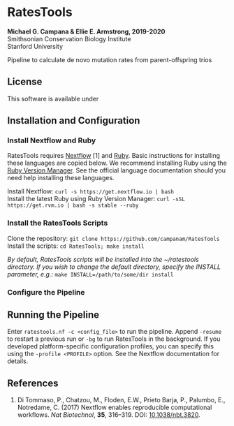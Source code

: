 # RatesTools  

__Michael G. Campana & Ellie E. Armstrong, 2019-2020__  
Smithsonian Conservation Biology Institute  
Stanford University  

Pipeline to calculate de novo mutation rates from parent-offspring trios  

## License  
This software is available under  

## Installation and Configuration  
### Install Nextflow and Ruby  
RatesTools requires [Nextflow](https://www.nextflow.io/) [1] and [Ruby](http://www.ruby-lang.org). Basic instructions for installing these languages are copied below. We recommend installing Ruby using the [Ruby Version Manager](https://rvm.io). See the official language documentation should you need help installing these languages.  

Install Nextflow: `curl -s https://get.nextflow.io | bash`  
Install the latest Ruby using Ruby Version Manager: `curl -sSL https://get.rvm.io | bash -s stable --ruby`  

### Install the RatesTools Scripts  
Clone the repository: `git clone https://github.com/campanam/RatesTools`  
Install the scripts: `cd RatesTools; make install` 

*By default, RatesTools scripts will be installed into the ~/ratestools directory. If you wish to change the default directory, specify the INSTALL parameter, e.g.:* `make INSTALL=/path/to/some/dir install`  

### Configure the Pipeline  

## Running the Pipeline  
Enter `ratestools.nf -c <config_file>` to run the pipeline. Append `-resume` to restart a previous run or `-bg` to run RatesTools in the background. If you developed platform-specific configuration profiles, you can specify this using the `-profile <PROFILE>` option. See the Nextflow documentation for details.  

## References  
1. Di Tommaso, P., Chatzou, M., Floden, E.W., Prieto Barja, P., Palumbo, E., Notredame, C. (2017) Nextflow enables reproducible computational workflows. *Nat Biotechnol*, __35__, 316–319. DOI: [10.1038/nbt.3820](https://www.nature.com/articles/nbt.3820).  

